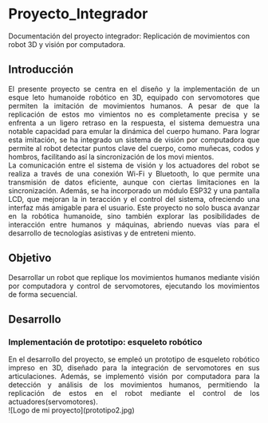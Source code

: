 # Proyecto_Integrador
Documentación del proyecto integrador:  Replicación de movimientos con robot 3D y visión por computadora.
## Introducción
<div align="justify">
 El presente proyecto se centra en el diseño y la implementación de un esque
leto humanoide robótico en 3D, equipado con servomotores que permiten la
 imitación de movimientos humanos. A pesar de que la replicación de estos mo
vimientos no es completamente precisa y se enfrenta a un ligero retraso en la
 respuesta, el sistema demuestra una notable capacidad para emular la dinámica
 del cuerpo humano. Para lograr esta imitación, se ha integrado un sistema de
 visión por computadora que permite al robot detectar puntos clave del cuerpo,
 como muñecas, codos y hombros, facilitando así la sincronización de los movi
mientos.<br>
 La comunicación entre el sistema de visión y los actuadores del robot se realiza
 a través de una conexión Wi-Fi y Bluetooth, lo que permite una transmisión de
 datos eficiente, aunque con ciertas limitaciones en la sincronización. Además,
 se ha incorporado un módulo ESP32 y una pantalla LCD, que mejoran la in
teracción y el control del sistema, ofreciendo una interfaz más amigable para
 el usuario. Este proyecto no solo busca avanzar en la robótica humanoide, sino
 también explorar las posibilidades de interacción entre humanos y máquinas,
 abriendo nuevas vías para el desarrollo de tecnologías asistivas y de entreteni
miento.
</div>

## Objetivo 
<div align="justify">
 Desarrollar un robot que replique los movimientos humanos mediante visión
 por computadora y control de servomotores, ejecutando los movimientos de
 forma secuencial.
</div>

## Desarrollo 

###  Implementación de prototipo: esqueleto robótico
<div align="justify">
 En el desarrollo del proyecto, se empleó un prototipo de esqueleto robótico
 impreso en 3D, diseñado para la integración de servomotores en sus articulaciones.
 Además, se implementó visión por computadora para la detección y
 análisis de los movimientos humanos, permitiendo la replicación de estos en el
 robot mediante el control de los actuadores(servomotores).
 </div>
![Logo de mi proyecto](prototipo2.jpg)


